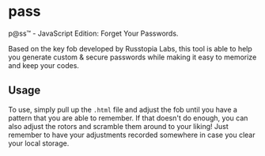 # pass
p@ss™ - JavaScript Edition: Forget Your Passwords.

Based on the key fob developed by Russtopia Labs, this tool is able to help you generate custom & secure passwords while making it easy to memorize and keep your codes.

Usage
-
To use, simply pull up the `.html` file and adjust the fob until you have a pattern that you are able to remember. If that doesn't do enough, you can also adjust the rotors and scramble them around to your liking! Just remember to have your adjustments recorded somewhere in case you clear your local storage.

